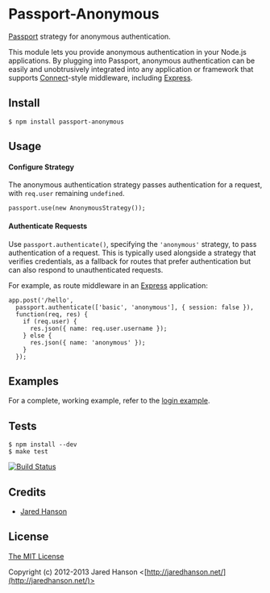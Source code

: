 # Passport-Anonymous

[Passport](http://passportjs.org/) strategy for anonymous authentication.

This module lets you provide anonymous authentication in your Node.js
applications.  By plugging into Passport, anonymous authentication can be easily
and unobtrusively integrated into any application or framework that supports
[Connect](http://www.senchalabs.org/connect/)-style middleware, including
[Express](http://expressjs.com/).

## Install

    $ npm install passport-anonymous

## Usage

#### Configure Strategy

The anonymous authentication strategy passes authentication for a request,
with `req.user` remaining `undefined`.

    passport.use(new AnonymousStrategy());

#### Authenticate Requests

Use `passport.authenticate()`, specifying the `'anonymous'` strategy, to
pass authentication of a request.  This is typically used alongside a strategy
that verifies credentials, as a fallback for routes that prefer authentication
but can also respond to unauthenticated requests.

For example, as route middleware in an [Express](http://expressjs.com/)
application:

    app.post('/hello', 
      passport.authenticate(['basic', 'anonymous'], { session: false }),
      function(req, res) {
        if (req.user) {
          res.json({ name: req.user.username });
        } else {
          res.json({ name: 'anonymous' });
        }
      });

## Examples

For a complete, working example, refer to the [login example](https://github.com/jaredhanson/passport-anonymous/tree/master/examples/basic).

## Tests

    $ npm install --dev
    $ make test

[![Build Status](https://secure.travis-ci.org/jaredhanson/passport-anonymous.png)](http://travis-ci.org/jaredhanson/passport-anonymous)

## Credits

  - [Jared Hanson](http://github.com/jaredhanson)

## License

[The MIT License](http://opensource.org/licenses/MIT)

Copyright (c) 2012-2013 Jared Hanson <[http://jaredhanson.net/](http://jaredhanson.net/)>
